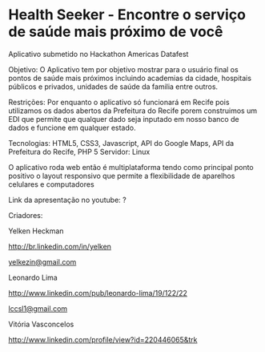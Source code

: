 Health Seeker - Encontre o serviço de saúde mais próximo de você
==========

Aplicativo submetido no Hackathon Americas Datafest

Objetivo: O Aplicativo tem por objetivo mostrar para o usuário final os pontos de saúde mais próximos incluindo academias da cidade, hospitais públicos e privados, unidades de saúde da familia entre outros.

Restrições: Por enquanto o aplicativo só funcionará em Recife pois utilizamos os dados abertos da Prefeitura do Recife porem construimos um EDI que permite que qualquer dado seja inputado em nosso banco de dados e funcione em qualquer estado.

Tecnologias: HTML5, CSS3, Javascript, API do Google Maps, API da Prefeitura do Recife, PHP 5
Servidor: Linux

O aplicativo roda web então é multiplataforma tendo como principal ponto positivo o layout responsivo que permite a flexibilidade de aparelhos celulares e computadores

Link da apresentação no youtube: ?

Criadores:


Yelken Heckman

http://br.linkedin.com/in/yelken

yelkezin@gmail.com

Leonardo Lima

http://www.linkedin.com/pub/leonardo-lima/19/122/22

lccsl1@gmail.com 

Vitória Vasconcelos

http://www.linkedin.com/profile/view?id=220446065&trk
